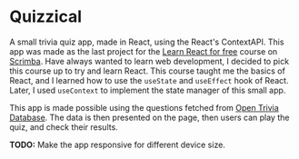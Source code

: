 # Quizzical

A small trivia quiz app, made in React, using the React's ContextAPI. This app was made as the last project for the [Learn React for free](https://scrimba.com/learn/learnreact) course on [Scrimba](https://scrimba.com/). Have always wanted to learn web development, I decided to pick this course up to try and learn React. This course taught me the basics of React, and I learned how to use the `useState` and `useEffect` hook of React. Later, I used `useContext` to implement the state manager of this small app.

This app is made possible using the questions fetched from [Open Trivia Database](https://opentdb.com/). The data is then presented on the page, then users can play the quiz, and check their results. 

**TODO:** Make the app responsive for different device size.
